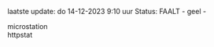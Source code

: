 laatste update: 
do 14-12-2023  9:10   uur 
Status: FAALT - geel - 
<div class="service Y">microstation</div><div class="service G">httpstat</div>